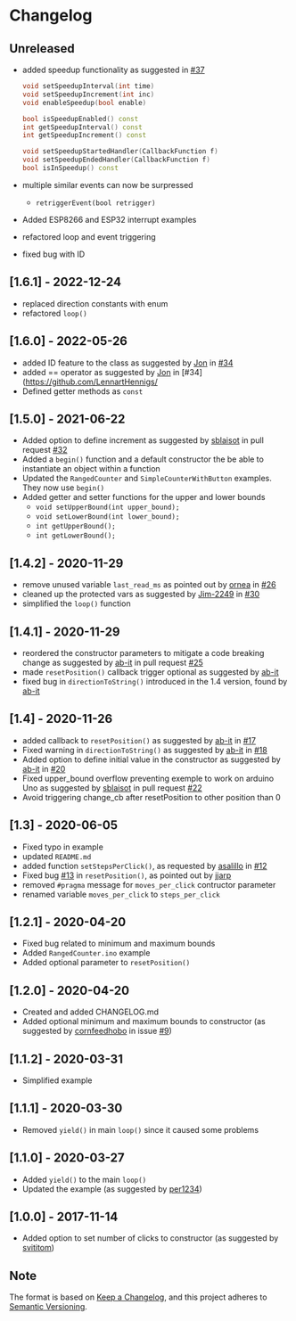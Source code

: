 # Changelog

## Unreleased

- added speedup functionality as suggested in [#37](https://github.com/LennartHennigs/ESPRotary/discussions/37)

  ```c++
  void setSpeedupInterval(int time)
  void setSpeedupIncrement(int inc)
  void enableSpeedup(bool enable)
  
  bool isSpeedupEnabled() const
  int getSpeedupInterval() const
  int getSpeedupIncrement() const

  void setSpeedupStartedHandler(CallbackFunction f)
  void setSpeedupEndedHandler(CallbackFunction f)
  bool isInSpeedup() const
  ```

- multiple similar events can now be surpressed
  - `retriggerEvent(bool retrigger)`
- Added ESP8266 and ESP32 interrupt examples
- refactored loop and event triggering
- fixed bug with ID

## [1.6.1] - 2022-12-24

- replaced direction constants with enum
- refactored `loop()`

## [1.6.0] - 2022-05-26

- added ID feature to the class as suggested by [Jon](https://github.com/mscreations) in [#34](https://github.com/LennartHennigs/ESPRotary/pull/34)
- added == operator as suggested by [Jon](https://github.com/mscreations) in [#34](<https://github.com/LennartHennigs/>
- Defined getter methods as ```const```

## [1.5.0] - 2021-06-22

- Added option to define increment as suggested by [sblaisot](https://github.com/sblaisot) in pull request [#32](https://github.com/LennartHennigs/ESPRotary/pull/32)
- Added a `begin()` function and a default constructor the be able to instantiate an object within a function
- Updated the `RangedCounter` and `SimpleCounterWithButton` examples. They now use `begin()`
- Added getter and setter functions for the upper and lower bounds
  - ```void setUpperBound(int upper_bound);```
  - ```void setLowerBound(int lower_bound);```
  - ```int getUpperBound();```
  - ```int getLowerBound();```

## [1.4.2] - 2020-11-29

- remove unused variable `last_read_ms` as pointed out by [ornea](https://github.com/ornea) in [#26](https://github.com/LennartHennigs/ESPRotary/issues/26)
- cleaned up the protected vars as suggested by [Jim-2249](https://github.com/Jim-2249) in [#30](https://github.com/LennartHennigs/ESPRotary/issues/30)
- simplified the `loop()` function

## [1.4.1] - 2020-11-29

- reordered the constructor parameters to mitigate a code breaking change as suggested by [ab-it](https://github.com/ab-it) in pull request [#25](https://github.com/LennartHennigs/ESPRotary/pull/25)
- made ```resetPosition()``` callback trigger optional as suggested by [ab-it](https://github.com/ab-it)
- fixed bug in ```directionToString()``` introduced in the 1.4 version, found by [ab-it](https://github.com/ab-it)

## [1.4] - 2020-11-26

- added callback to ```resetPosition()``` as suggested by [ab-it](https://github.com/ab-it) in [#17](https://github.com/LennartHennigs/ESPRotary/issues/17)
- Fixed warning in ```directionToString()``` as suggested by [ab-it](https://github.com/ab-it) in [#18](https://github.com/LennartHennigs/ESPRotary/issues/18)
- Added option to define initial value in the constructor as suggested by [ab-it](https://github.com/ab-it) in [#20](https://github.com/LennartHennigs/ESPRotary/issues/20)
- Fixed upper_bound overflow preventing exemple to work on arduino Uno as suggested by [sblaisot](https://github.com/sblaisot) in pull request [#22](https://github.com/LennartHennigs/ESPRotary/pull/22)
- Avoid triggering change_cb after resetPosition to other position than 0

## [1.3] - 2020-06-05

- Fixed typo in example
- updated ```README.md```
- added function ```setStepsPerClick()```, as requested by [asalillo](https://github.com/lasalillo) in [#12](https://github.com/LennartHennigs/ESPRotary/issues/12)
- Fixed bug [#13](https://github.com/LennartHennigs/ESPRotary/issues/13) in ```resetPosition()```, as pointed out by [jjarp](https://github.com/jjarp)
- removed ```#pragma``` message for ```moves_per_click``` contructor parameter
- renamed  variable ```moves_per_click``` to ```steps_per_click```

## [1.2.1] - 2020-04-20

- Fixed bug related to minimum and maximum bounds
- Added ```RangedCounter.ino``` example
- Added optional parameter to  ```resetPosition()```

## [1.2.0] - 2020-04-20

- Created and added CHANGELOG.md
- Added optional minimum and maximum bounds to constructor (as suggested by [cornfeedhobo](https://github.com/cornfeedhobo) in issue [#9](https://github.com/LennartHennigs/ESPRotary/issues/9))

## [1.1.2] - 2020-03-31

- Simplified example

## [1.1.1] - 2020-03-30

- Removed ```yield()``` in main ```loop()``` since it caused some problems

## [1.1.0] - 2020-03-27

- Added ```yield()``` to the main ```loop()```
- Updated the example (as suggested by [per1234](https://github.com/per1234))

## [1.0.0] - 2017-11-14

- Added option to set number of clicks to constructor (as suggested by [svititom](https://github.com/LennartHennigs/ESPRotary/commit/95e86b171e8d1489cd603d493898c5ea516935db))

## Note

The format is based on [Keep a Changelog](https://keepachangelog.com/en/1.0.0/),
and this project adheres to [Semantic Versioning](https://semver.org/spec/v2.0.0.html).
